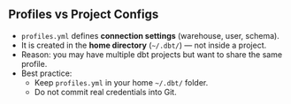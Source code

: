## Profiles vs Project Configs

- `profiles.yml` defines **connection settings** (warehouse, user, schema).
- It is created in the **home directory** (`~/.dbt/`) — not inside a project.
- Reason: you may have multiple dbt projects but want to share the same profile.
- Best practice:
  - Keep `profiles.yml` in your home `~/.dbt/` folder.
  - Do not commit real credentials into Git.

